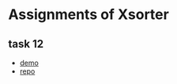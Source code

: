 # Assignments of Xsorter

## task 12

- [demo](https://xsorter.github.io/kottans_frontend/task_12/)
- [repo](https://github.com/kottans-frontend-2018/assignments_xsorter/tree/task_12/task_12)